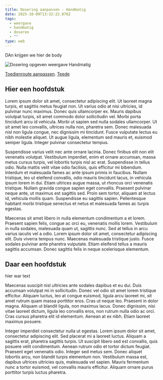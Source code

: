 ```yaml
---
title: Dosering aanpassen - Handmatig
date: 2025-10-09T13:32:22.876Z
tags:
  - weergave
  - handmatig
  - doseren
  - ""
type: web
---
```

D﻿An krijgen we hier de body

![Dosering opgeven weergave Handmatig](/uploads/screenshot-2025-10-09-at-08-34-08-medimo-evs.png "Dosering opgeven weergave Handmatig")

[Toedienroute aanpassen](#h-ier-een-hoofdstuk).
[﻿Teede](#daar-een-hoofdstuk)

## H﻿ier een hoofdstuk

Lorem ipsum dolor sit amet, consectetur adipiscing elit. Ut laoreet magna turpis, et sagittis metus feugiat non. Ut varius odio at nisi ultricies, id pulvinar nunc maximus. Donec quis ullamcorper ex. Mauris dapibus volutpat turpis, sit amet commodo dolor sollicitudin vel. Morbi porta tincidunt arcu id vehicula. Morbi ut sapien sed nulla sodales ullamcorper. Ut sit amet leo convallis, ultrices nulla non, pharetra sem. Donec malesuada nisl non ligula congue, nec dignissim mi tincidunt. Fusce vulputate lectus eu nibh molestie aliquet. Ut augue ligula, elementum sed mauris et, euismod semper ligula. Integer pulvinar consectetur tempus.

Suspendisse varius velit nec ante ornare lacinia. Donec finibus elit non elit venenatis volutpat. Vestibulum imperdiet, enim et ornare accumsan, massa metus cursus turpis, vel lobortis turpis nisl ac erat. Suspendisse in tellus odio. Nulla mattis velit vitae odio facilisis, quis efficitur mi bibendum. Interdum et malesuada fames ac ante ipsum primis in faucibus. Nullam tristique, leo ut eleifend convallis, odio mauris tincidunt lacus, in vehicula ipsum lorem in dui. Etiam ultrices augue massa, ut rhoncus orci venenatis tristique. Nullam gravida congue sapien eget convallis. Praesent pulvinar neque ante, ut maximus est sagittis sed. Proin sem tortor, aliquam at lectus id, vehicula mollis quam. Suspendisse eu sagittis sapien. Pellentesque habitant morbi tristique senectus et netus et malesuada fames ac turpis egestas.

Maecenas sit amet libero in nulla elementum condimentum a et lorem. Praesent sapien felis, congue ac orci eu, venenatis mollis lorem. Vestibulum in nulla sodales, malesuada quam ut, sagittis nunc. Sed at tellus in arcu varius iaculis vel a odio. Lorem ipsum dolor sit amet, consectetur adipiscing elit. Duis viverra tempus nunc. Maecenas malesuada tristique justo. Fusce sodales pulvinar ante pharetra vulputate. Etiam eleifend tellus a mauris sagittis accumsan. Donec sagittis felis in neque scelerisque elementum.

## D﻿aar een hoofdstuk

h﻿ier war text

Maecenas suscipit nisl ultricies ante sodales dapibus et eu dui. Duis accumsan volutpat mi in sollicitudin. Donec vel odio sit amet lorem tristique efficitur. Aliquam luctus, leo at congue euismod, ligula arcu laoreet mi, sit amet rutrum quam massa porttitor eros. Cras ut neque leo. Praesent in dolor magna. Aliquam ut blandit ligula, non maximus lacus. Donec dignissim, nisi vitae laoreet dictum, ligula leo convallis eros, non rutrum nulla odio ac orci. Cras cursus pharetra elit id elementum. Aenean at ex nibh. Etiam laoreet maximus posuere.

Integer imperdiet consectetur nulla ut egestas. Lorem ipsum dolor sit amet, consectetur adipiscing elit. Sed placerat mi a laoreet luctus. Aliquam a sagittis erat, pharetra sagittis turpis. Ut suscipit libero sed est convallis, quis posuere velit condimentum. Aenean rutrum odio et tortor dictum feugiat. Praesent eget venenatis odio. Integer sed metus sem. Donec aliquet lobortis arcu, non blandit turpis elementum non. Vestibulum massa est, dapibus ultrices ultricies quis, malesuada vel sapien. Mauris fermentum nunc a tortor euismod, vel convallis mauris efficitur. Aliquam ornare purus porttitor turpis luctus pharetra.
